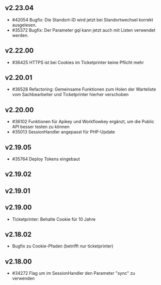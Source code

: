 ## v2.23.04

* #42054 Bugfix: Die Standort-ID wird jetzt bei Standortwechsel korrekt ausgelesen.
* #35372 Bugfix: Der Parameter gql kann jetzt auch mit Listen verwendet werden.

## v2.22.00

* #36425 HTTPS ist bei Cookies im Ticketprinter keine Pflicht mehr

## v2.20.01

* #36528 Refactoring: Gemeinsame Funktionen zum Holen der Warteliste vom Sachbearbeiter und Ticketprinter hierher verschoben

## v2.20.00

* #36102 Funktionen für Apikey und Workflowkey ergänzt, um die Public API besser testen zu können
* #35013 SessionHandler angepasst für PHP-Update

## v2.19.05

* #35764 Deploy Tokens eingebaut

## v2.19.02

## v2.19.01

## v2.19.00

* Ticketprinter: Behalte Cookie für 10 Jahre

## v2.18.02

* Bugfix zu Cookie-Pfaden (betrifft nur ticketprinter)


## v2.18.00

* #34272 Flag um im SessionHandler den Parameter "sync" zu verwenden

